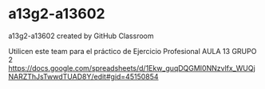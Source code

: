 # a13g2-a13602
a13g2-a13602 created by GitHub Classroom

Utilicen este team para el práctico de Ejercicio Profesional AULA 13 GRUPO 2
https://docs.google.com/spreadsheets/d/1Ekw_guqDQGMI0NNzvlfx_WUQjNARZThJsTwwdTUAD8Y/edit#gid=45150854

